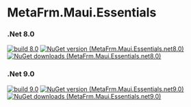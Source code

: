 # MetaFrm.Maui.Essentials

### .Net 8.0
[![build 8.0](https://github.com/MetaFrm/MetaFrm.Maui.Essentials/actions/workflows/build_8.0.yml/badge.svg)](https://github.com/MetaFrm/MetaFrm.Maui.Essentials/actions/workflows/build_8.0.yml)
[![NuGet version (MetaFrm.Maui.Essentials.net8.0)](https://img.shields.io/nuget/v/MetaFrm.Maui.Essentials.net8.0)](https://www.nuget.org/packages/MetaFrm.Maui.Essentials.net8.0/)
[![NuGet downloads (MetaFrm.Maui.Essentials.net8.0)](https://img.shields.io/nuget/dt/MetaFrm.Maui.Essentials.net8.0)](https://www.nuget.org/packages/MetaFrm.Maui.Essentials.net8.0/)
### .Net 9.0
[![build 9.0](https://github.com/MetaFrm/MetaFrm.Maui.Essentials/actions/workflows/build_9.0.yml/badge.svg)](https://github.com/MetaFrm/MetaFrm.Maui.Essentials/actions/workflows/build_9.0.yml)
[![NuGet version (MetaFrm.Maui.Essentials.net9.0)](https://img.shields.io/nuget/v/MetaFrm.Maui.Essentials.net9.0)](https://www.nuget.org/packages/MetaFrm.Maui.Essentials.net9.0/)
[![NuGet downloads (MetaFrm.Maui.Essentials.net9.0)](https://img.shields.io/nuget/dt/MetaFrm.Maui.Essentials.net9.0)](https://www.nuget.org/packages/MetaFrm.Maui.Essentials.net9.0/)